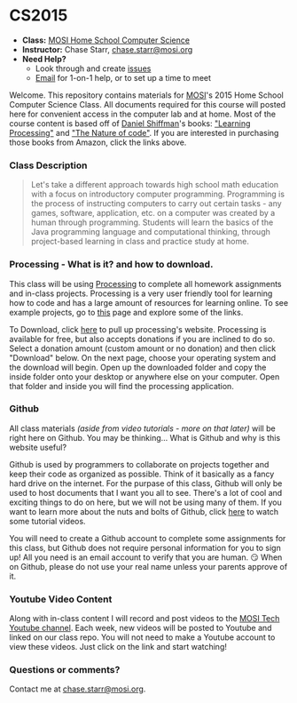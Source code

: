 # CS2015

* **Class:** [MOSI Home School Computer Science](http://www.campfun.org/hisccoprsea11.html)
* **Instructor:** Chase Starr, [chase.starr@mosi.org](mailto:chase.starr@mosi.org)
* **Need Help?**
  * Look through and create [issues](https://github.com/mositech/CS2015/issues)
  * [Email](mailto:chase.starr@mosi.org) for 1-on-1 help, or to set up a time to meet

Welcome. This repository contains materials for [MOSI](mosi.org)'s 2015 Home School Computer Science Class. All documents required for this course will posted here for convenient access in the computer lab and at home. Most of the course content is based off of [Daniel Shiffman](http://shiffman.net/)'s books: ["Learning Processing"](http://www.amazon.com/gp/product/0123944430/ref=pd_lpo_sbs_dp_ss_1/175-2194378-3466529?pf_rd_m=ATVPDKIKX0DER&pf_rd_s=lpo-top-stripe-1&pf_rd_r=099H4C7S98NC05N1NFS1&pf_rd_t=201&pf_rd_p=1944687622&pf_rd_i=0123736021) and ["The Nature of code"](http://www.amazon.com/Nature-Code-Simulating-Natural-Processing/dp/0985930802/ref=sr_1_1?s=books&ie=UTF8&qid=1440709536&sr=1-1&keywords=nature+of+code&pebp=1440753171067&perid=17Z3DMD57AAXYTGKTPKR). If you are interested in purchasing those books from Amazon, click the links above. 

### Class Description
>Let's take a different approach towards high school math education with a focus on introductory computer programming. Programming is the process of instructing computers to carry out certain tasks - any games, software, application, etc. on a computer was created by a human through programming. Students will learn the basics of the Java programming language and computational thinking, through project-based learning in class and practice study at home. 

### Processing - What is it? and how to download.
This class will be using [Processing](processing.org) to complete all homework assignments and in-class projects. Processing is a very user friendly tool for learning how to code and has a large amount of resources for learning online. To see example projects, go to [this](https://processing.org/examples/) page and explore some of the links.

To Download, click [here](https://processing.org/download/) to pull up processing's website. Processing is available for free, but also accepts donations if you are inclined to do so. Select a donation amount (custom amount or no donation) and then click "Download" below. On the next page, choose your operating system and the download will begin. Open up the downloaded folder and copy the inside folder onto your desktop or anywhere else on your computer. Open that folder and inside you will find the processing application.

### Github
All class materials *(aside from video tutorials - more on that later)* will be right here on Github. You may be thinking... What is Github and why is this website useful? 

Github is used by programmers to collaborate on projects together and keep their code as organized as possible. Think of it basically as a fancy hard drive on the internet. For the purpase of this class, Github will only be used to host documents that I want you all to see. There's a lot of cool and exciting things to do on here, but we will not be using many of them. If you want to learn more about the nuts and bolts of Github, click [here](https://www.youtube.com/watch?v=FyfwLX4HAxM&list=PLg7s6cbtAD15G8lNyoaYDuKZSKyJrgwB-&index=1) to watch some tutorial videos.

You will need to create a Github account to complete some assignments for this class, but Github does not require personal information for you to sign up! All you need is an email account to verify that you are human. :smirk: When on Github, please do not use your real name unless your parents approve of it.

### Youtube Video Content
Along with in-class content I will record and post videos to the [MOSI Tech Youtube channel](https://www.youtube.com/channel/UCWa3hzEDpYG_clePNQVmciA/feed). Each week, new videos will be posted to Youtube and linked on our class repo. You will not need to make a Youtube account to view these videos. Just click on the link and start watching!

### Questions or comments?
Contact me at [chase.starr@mosi.org](mailto:chase.starr@mosi.org).

